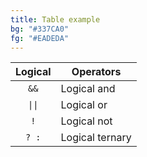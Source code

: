 ```yaml
---
title: Table example
bg: "#337CA0"
fg: "#EADEDA"
---
```


| Logical | Operators |
|:---:| --- |
| `&&` | Logical and |
| `\|\|` | Logical or |
| `!` | Logical not |
| `? :` | Logical ternary |
